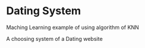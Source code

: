 # Dating System
Maching Learning example of using algorithm of KNN

A choosing system of a Dating website

